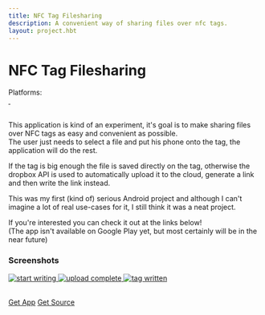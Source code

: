 ```yaml
---
title: NFC Tag Filesharing
description: A convenient way of sharing files over nfc tags.
layout: project.hbt
---
```


# NFC Tag Filesharing  
<div id="platforms">Platforms: <i class="fa fa-android fa-lg"></i> </div>  
<div id="cover">
    <a href="/images/projects/screens/nfc/header/nfc_select_file.png" title="Select file">
        <img data-interchange="[/images/projects/screens/nfc/header/nfc_select_file_small.png, (default)], [/images/projects/screens/nfc/header/nfc_select_file_large.png, (large)]"/>
    </a>
    <a href="/images/projects/screens/nfc/header/nfc_uploading.png" title="Uploading a file">
        <img data-interchange="[/images/projects/screens/nfc/header/nfc_uploading_small.png, (default)], [/images/projects/screens/nfc/header/nfc_uploading_large.png, (large)]"/>
    </a>
</div>

<br/>

This application is kind of an experiment, it's goal is to make sharing files over NFC tags as easy and convenient as possible.  
The user just needs to select a file and put his phone onto the tag, the application will do the rest.  

If the tag is big enough the file is saved directly on the tag, otherwise the dropbox API is used to automatically upload it to the cloud, generate a link and then write the link instead.  

This was my first (kind of) serious Android project and although I can't imagine a lot of real use-cases for it,
I still think it was a neat project.  

If you're interested you can check it out at the links below!  
(The app isn't available on Google Play yet, but most certainly will be in the near future)  

### Screenshots
<div id="screens">
    <a href="/images/projects/screens/nfc/gallery/nfc_start.png" title="Start writing">
        <img src="/images/projects/screens/nfc/gallery/nfc_start_thumb.png" alt="start writing"/>
    </a>
    <a href="/images/projects/screens/nfc/gallery/nfc_uploaded.png" title="Upload complete">
        <img src="/images/projects/screens/nfc/gallery/nfc_uploaded_thumb.png" alt="upload complete"/>
    </a>
    <a href="/images/projects/screens/nfc/gallery/nfc_written.png" title="Tag written">
        <img src="/images/projects/screens/nfc/gallery/nfc_written_thumb.png" alt="tag written"/>
    </a>
</div>  

<br/>

<a href="https://bitbucket.org/fschrofner/nfctagfilesharing/downloads" class="warning hollow button">Get App</a>
<a href="https://github.com/fschrofner/nfctagfilesharing" class="warning hollow button">Get Source</a>

